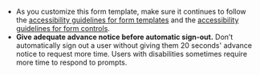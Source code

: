 - As you customize this form template, make sure it continues to follow the [accessibility guidelines for form templates](https://designsystem.digital.gov/templates/form-templates/) and the [accessibility guidelines for form controls](https://designsystem.digital.gov/components/form/).
- **Give adequate advance notice before automatic sign-out.** Don’t automatically sign out a user without giving them 20 seconds' advance notice to request more time. Users with disabilities sometimes require more time to respond to prompts.


